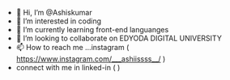 - 👋 Hi, I’m @Ashiskumar
- 👀 I’m interested in coding
- 🌱 I’m currently learning front-end languanges
- 💞️ I’m looking to collaborate on EDYODA DIGITAL UNIVERSITY
- 📫 How to reach me ...instagram ( https://www.instagram.com/___ashiissss__/ )
-    connect with me in linked-in (   )

<!---
Ashiskumar653/Ashiskumar653 is a ✨ special ✨ repository because its `README.md` (this file) appears on your GitHub profile.
You can click the Preview link to take a look at your changes.
--->
